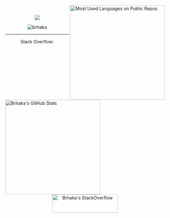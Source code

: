 <div height="300">
<img align="right" src="https://github-readme-stats.vercel.app/api/top-langs?username=brhaka&custom_title=Languages%20(Public%20Repos)&include_all_commits=true&hide_border=true&title_color=fff&icon_color=79ff97&text_color=bfbfbf&bg_color=151515" alt="Most Used Languages on Public Repos" height="300"/>

<img align="left" src="https://github-readme-stats.vercel.app/api?username=brhaka&custom_title=GitHub%20Stats&include_all_commits=true&count_private=true&show_icons=true&hide_border=true&hide_rank=true&title_color=fff&icon_color=79ff97&text_color=bfbfbf&bg_color=151515" alt="Brhaka's GitHub Stats" width="300" height="300" />

<br />

<p align="center"><img src="https://img.shields.io/badge/Repo%20count-46-brightgreen.svg?style=for-the-badge" /></p>
<p align="center"><img src="https://komarev.com/ghpvc/?username=brhaka&label=Profile%20views&color=0e75b6" alt="brhaka" /></p>

---

<p align="center">Stack Overflow:</p>
<p align="center"><a href="https://stackoverflow.com/users/11578778/brhaka"><img src="https://stackexchange.com/users/flair/16030531.png" width="208" height="58" alt="Brhaka's StackOverflow" /></a></p>

</div>
